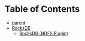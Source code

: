 # Table of Contents

+ [parent](./../../)
+ [RocksDB](./)
    + [RocksDB (HDFS Plugin)](./Rocksdb-HDFS%20Installation.md)